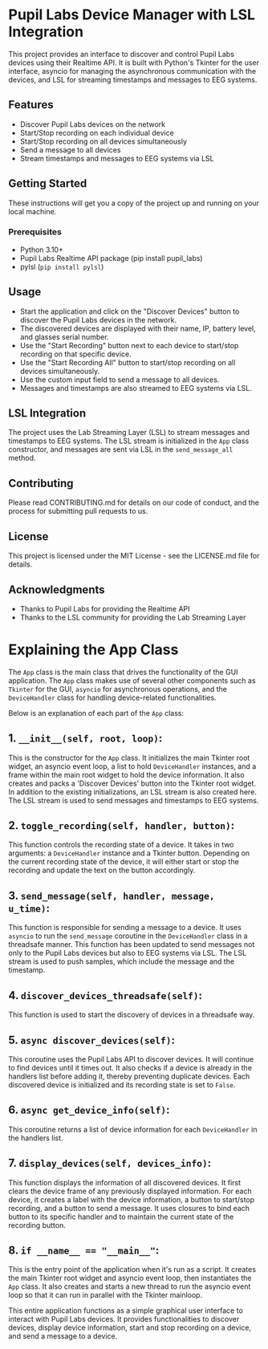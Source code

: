 # Pupil Labs Device Manager with LSL Integration
This project provides an interface to discover and control Pupil Labs devices using their Realtime API. It is built with Python's Tkinter for the user interface, asyncio for managing the asynchronous communication with the devices, and LSL for streaming timestamps and messages to EEG systems.

## Features
- Discover Pupil Labs devices on the network
- Start/Stop recording on each individual device
- Start/Stop recording on all devices simultaneously
- Send a message to all devices
- Stream timestamps and messages to EEG systems via LSL

## Getting Started
These instructions will get you a copy of the project up and running on your local machine.

### Prerequisites
- Python 3.10+
- Pupil Labs Realtime API package (pip install pupil_labs)
- pylsl (`pip install pylsl`)

## Usage
- Start the application and click on the "Discover Devices" button to discover the Pupil Labs devices in the network.
- The discovered devices are displayed with their name, IP, battery level, and glasses serial number.
- Use the "Start Recording" button next to each device to start/stop recording on that specific device.
- Use the "Start Recording All" button to start/stop recording on all devices simultaneously.
- Use the custom input field to send a message to all devices.
- Messages and timestamps are also streamed to EEG systems via LSL.

## LSL Integration
The project uses the Lab Streaming Layer (LSL) to stream messages and timestamps to EEG systems. The LSL stream is initialized in the `App` class constructor, and messages are sent via LSL in the `send_message_all` method.

## Contributing
Please read CONTRIBUTING.md for details on our code of conduct, and the process for submitting pull requests to us.
## License
This project is licensed under the MIT License - see the LICENSE.md file for details.

## Acknowledgments
- Thanks to Pupil Labs for providing the Realtime API
- Thanks to the LSL community for providing the Lab Streaming Layer

# Explaining the App Class

The `App` class is the main class that drives the functionality of the GUI application. The `App` class makes use of several other components such as `Tkinter` for the GUI, `asyncio` for asynchronous operations, and the `DeviceHandler` class for handling device-related functionalities.

Below is an explanation of each part of the `App` class:

## 1. `__init__(self, root, loop)`: 

This is the constructor for the `App` class. It initializes the main Tkinter root widget, an asyncio event loop, a list to hold `DeviceHandler` instances, and a frame within the main root widget to hold the device information. It also creates and packs a 'Discover Devices' button into the Tkinter root widget.
In addition to the existing initializations, an LSL stream is also created here. The LSL stream is used to send messages and timestamps to EEG systems.
## 2. `toggle_recording(self, handler, button)`: 

This function controls the recording state of a device. It takes in two arguments: a `DeviceHandler` instance and a Tkinter button. Depending on the current recording state of the device, it will either start or stop the recording and update the text on the button accordingly.

## 3. `send_message(self, handler, message, u_time)`: 

This function is responsible for sending a message to a device. It uses `asyncio` to run the `send_message` coroutine in the `DeviceHandler` class in a threadsafe manner.
This function has been updated to send messages not only to the Pupil Labs devices but also to EEG systems via LSL. The LSL stream is used to push samples, which include the message and the timestamp.

## 4. `discover_devices_threadsafe(self)`: 

This function is used to start the discovery of devices in a threadsafe way.

## 5. `async discover_devices(self)`: 

This coroutine uses the Pupil Labs API to discover devices. It will continue to find devices until it times out. It also checks if a device is already in the handlers list before adding it, thereby preventing duplicate devices. Each discovered device is initialized and its recording state is set to `False`.

## 6. `async get_device_info(self)`: 

This coroutine returns a list of device information for each `DeviceHandler` in the handlers list.

## 7. `display_devices(self, devices_info)`: 

This function displays the information of all discovered devices. It first clears the device frame of any previously displayed information. For each device, it creates a label with the device information, a button to start/stop recording, and a button to send a message. It uses closures to bind each button to its specific handler and to maintain the current state of the recording button.

## 8. `if __name__ == "__main__"`: 

This is the entry point of the application when it's run as a script. It creates the main Tkinter root widget and asyncio event loop, then instantiates the `App` class. It also creates and starts a new thread to run the asyncio event loop so that it can run in parallel with the Tkinter mainloop. 

This entire application functions as a simple graphical user interface to interact with Pupil Labs devices. It provides functionalities to discover devices, display device information, start and stop recording on a device, and send a message to a device.

